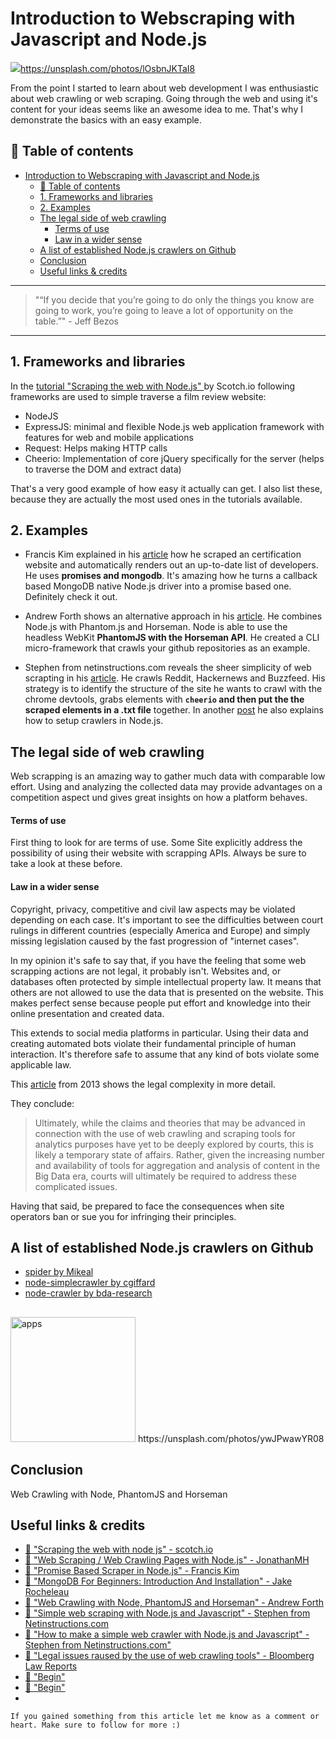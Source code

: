 # Introduction to Webscraping with Javascript and Node.js

[<img src="https://images.unsplash.com/photo-1489747125620-900d12828f0d?dpr=2&auto=format&fit=crop&w=767&h=575&q=80&cs=tinysrgb&crop=&bg=">](https://images.unsplash.com/photo-1489747125620-900d12828f0d?dpr=2&auto=format&fit=crop&w=767&h=575&q=80&cs=tinysrgb&crop=&bg=)https://unsplash.com/photos/lOsbnJKTaI8

From the point I started to learn about web development I was enthusiastic about web crawling or web scraping. Going through the web and using it's content for your ideas seems like an awesome idea to me. That's why I demonstrate the basics with an easy example.


## 📄 Table of contents


<!-- toc orderedList:0 depthFrom:1 depthTo:6 -->

* [Introduction to Webscraping with Javascript and Node.js](#introduction-to-webscraping-with-javascript-and-nodejs)
  * [📄 Table of contents](#table-of-contents)
  * [1. Frameworks and libraries](#1-frameworks-and-libraries)
  * [2. Examples](#2-examples)
  * [The legal side of web crawling](#the-legal-side-of-web-crawling)
      * [Terms of use](#terms-of-use)
      * [Law in a wider sense](#law-in-a-wider-sense)
  * [A list of established Node.js crawlers on Github](#a-list-of-established-nodejs-crawlers-on-github)
  * [Conclusion](#conclusion)
  * [Useful links & credits](#useful-links-credits)

<!-- tocstop -->


---

>"“If you decide that you’re going to do only the things you know are going to work, you’re going to leave a lot of opportunity on the table.”" - Jeff Bezos

---


## 1. Frameworks and libraries

In the [tutorial "Scraping the web with Node.js" ](https://scotch.io/tutorials/scraping-the-web-with-node-js) by Scotch.io following frameworks are used to simple traverse a film review website:

- NodeJS
- ExpressJS: minimal and flexible Node.js web application framework with features for web and mobile applications
- Request: Helps making HTTP calls
- Cheerio: Implementation of core jQuery specifically for the server (helps to traverse the DOM and extract data)

That's a very good example of how easy it actually can get. I also list these, because they are actually the most used ones in the tutorials available.

## 2. Examples

- Francis Kim explained in his [article](https://franciskim.co/promise-based-scraper-in-node-js/) how he scraped an certification website and automatically renders out an up-to-date list of developers. He uses **promises and mongodb**. It's amazing how he turns a callback based MongoDB native Node.js driver into a promise based one. Definitely check it out.

- Andrew Forth shows an alternative approach in his [article](https://www.sitepoint.com/web-crawling-node-phantomjs-horseman/). He combines Node.js with Phantom.js and Horseman. Node is able to use the headless WebKit **PhantomJS with the Horseman API**. He created a CLI micro-framework that crawls your github repositories as an example.

- Stephen from netinstructions.com reveals the sheer simplicity of web scrapting in his [article](http://www.netinstructions.com/simple-web-scraping-with-node-js-and-javascript/). He crawls Reddit, Hackernews and Buzzfeed.
His strategy is to identify the structure of the site he wants to crawl with the chrome devtools, grabs elements with **`cheerio` and then put the the scraped elements in a .txt file** together. In another [post](http://www.netinstructions.com/how-to-make-a-simple-web-crawler-in-javascript-and-node-js/) he also explains how to setup crawlers in Node.js.

## The legal side of web crawling

Web scrapping is an amazing way to gather much data with comparable low effort. Using and analyzing the collected data may provide advantages on a competition aspect und gives great insights on how a platform behaves.

#### Terms of use
First thing to look for are terms of use. Some Site explicitly address the possibility of using their website with scrapping APIs. Always be sure to take a look at these before.

#### Law in a wider sense

Copyright, privacy, competitive and civil law aspects may be violated depending on each case. It's important to see the difficulties between court rulings in different countries (especially America and Europe) and simply missing legislation caused by the fast progression of "internet cases".

In my opinion it's safe to say that, if you have the feeling that some web scrapping actions are not legal, it probably isn't. Websites and, or databases often protected by simple intellectual property law. It means that others are not allowed to use the data that is presented on the website.
This makes perfect sense because people put effort and knowledge into their online presentation and created data.

This extends to social media platforms in particular. Using their data and creating automated bots violate their fundamental principle of human interaction. It's therefore safe to assume that any kind of bots violate some applicable law.

This [article](https://www.bna.com/legal-issues-raised-by-the-use-of-web-crawling-and-scraping-tools-for-analytics-purposes) from 2013 shows the legal complexity in more detail.

They conclude:
>Ultimately, while the claims and theories that may be advanced in connection with the use of web crawling and scraping tools for analytics purposes have yet to be deeply explored by courts, this is likely a temporary state of affairs. Rather, given the increasing number and availability of tools for aggregation and analysis of content in the Big Data era, courts will ultimately be required to address these complicated issues.

Having that said, be prepared to face the consequences when site operators ban or sue you for infringing their principles.

## A list of established Node.js crawlers on Github

- [spider by Mikeal](https://github.com/mikeal/spider)
- [node-simplecrawler by cgiffard](https://github.com/cgiffard/node-simplecrawler)
- [node-crawler by bda-research](https://github.com/bda-research/node-crawler)



##



####


<img src="https://images.unsplash.com/photo-1485609315582-cfffa02888e8?dpr=2&auto=format&fit=crop&w=767&h=511&q=80&cs=tinysrgb&crop=&bg=" alt="apps" height="200"/>
https://unsplash.com/photos/ywJPwawYR08

## Conclusion

Web Crawling with Node, PhantomJS and Horseman





## Useful links & credits
- [📄 "Scraping the web with node js" - scotch.io](https://scotch.io/tutorials/scraping-the-web-with-node-js)
- [📄 "Web Scraping / Web Crawling Pages with Node.js" - JonathanMH](https://jonathanmh.com/web-scraping-web-crawling-pages-with-node-js/)
- [📄 "Promise Based Scraper in Node.js" - Francis Kim](https://franciskim.co/promise-based-scraper-in-node-js/)
- [📄 "MongoDB For Beginners: Introduction And Installation" -  Jake Rocheleau](http://www.hongkiat.com/blog/webdev-with-mongodb-part1/)
- [📄 "Web Crawling with Node, PhantomJS and Horseman" - Andrew Forth](https://www.sitepoint.com/web-crawling-node-phantomjs-horseman/)
- [📄 "Simple web scraping with Node.js and Javascript" - Stephen from Netinstructions.com](http://www.netinstructions.com/simple-web-scraping-with-node-js-and-javascript/)
- [📄 "How to make a simple web crawler with Node.js and Javascript" - Stephen from Netinstructions.com"](http://www.netinstructions.com/how-to-make-a-simple-web-crawler-in-javascript-and-node-js/)
- [📄 "Legal issues raused by the use of web crawling tools" -  Bloomberg Law Reports ](https://www.bna.com/legal-issues-raised-by-the-use-of-web-crawling-and-scraping-tools-for-analytics-purposes)
- [📄 "Begin"](afgafgadgads)
- [📄 "Begin"](afgafgadgads)
-

```
If you gained something from this article let me know as a comment or heart. Make sure to follow for more :)
```

<!-- Written by Daniel Deutsch (deudan1010@gmail.com) -->
